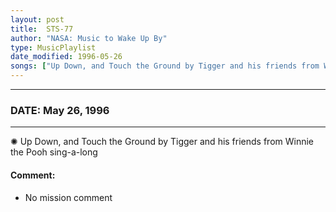 ```yaml
---
layout: post
title:  STS-77
author: "NASA: Music to Wake Up By"
type: MusicPlaylist
date_modified: 1996-05-26
songs: ["Up Down, and Touch the Ground by Tigger and his friends from Winnie the Pooh sing-a-long"]
---
```


----
### DATE: May 26, 1996
----
✺ Up Down, and Touch the Ground by Tigger and his friends from Winnie the Pooh sing-a-long

#### Comment:
* No mission comment



<br/>
<center>
	<a target="_blank"
	   href="https://twitter.com/intent/tweet?hashtags=Space,NASA,Playlist,NASAWakeupCalls,SpaceProgram&text={{ page.author}}, '{{ page.songs.first }}' {{ page.title }}, {{ page.date | date: '%B %d, %Y' }}. {{ site.url }}{{ page.url }}&via=nasawakeupcalls"><i class="fab fa-twitter" alt="Tweet this page" style="font-size: 1.3em;"></i></a>
	&nbsp; 	<i class="fas fa-user-astronaut" style="font-size: 1.5em;"></i> &nbsp;
    <a type="amzn" search="'Up Down, and Touch the Ground by Tigger and his friends from Winnie the Pooh sing-a-long'" category="popular music">
    <i class="fab fa-amazon" style="font-size: 1.3em;"></i></a>
</center>
